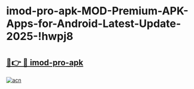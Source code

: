 # imod-pro-apk-MOD-Premium-APK-Apps-for-Android-Latest-Update-2025-!hwpj8

# <h2><a href="https://6mgv4q.esa.edu.pl?title=imod-pro-apk&ref=hwpj8">🔗👉 🔴 imod-pro-apk</a></h2>

[![acn](https://github.com/user-attachments/assets/0f9c940e-d8b0-45ae-aac7-cd30a18b3e1c)](https://6mgv4q.esa.edu.pl?title=imod-pro-apk&ref=hwpj8)

